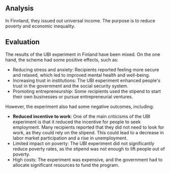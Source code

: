 ## Analysis
In Finnland, they issued out universal income. The purpose is to reduce poverty and economic inequality.
## Evaluation
The results of the UBI experiment in Finland have been mixed. On the one hand, the scheme had some positive effects, such as:

- Reducing stress and anxiety: Recipients reported feeling more secure and relaxed, which led to improved mental health and well-being.
- Increasing trust in institutions: The UBI experiment enhanced people's trust in the government and the social security system.
- Promoting entrepreneurship: Some recipients used the stipend to start their own businesses or pursue entrepreneurial ventures.

However, the experiment also had some negative outcomes, including:

- **Reduced incentive to work**: One of the main criticisms of the UBI experiment is that it reduced the incentive for people to seek employment. Many recipients reported that they did not need to look for work, as they could rely on the stipend. This could lead to a decrease in labor market participation and a rise in unemployment.
- Limited impact on poverty: The UBI experiment did not significantly reduce poverty rates, as the stipend was not enough to lift people out of poverty.
- High costs: The experiment was expensive, and the government had to allocate significant resources to fund the program.